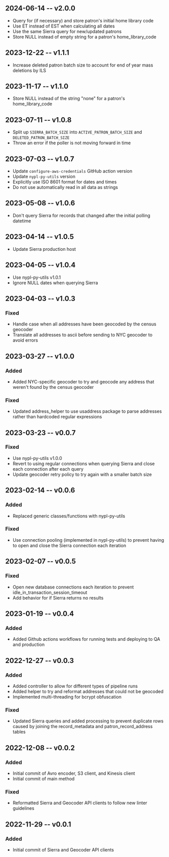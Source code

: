 ## 2024-06-14 -- v2.0.0
- Query for (if necessary) and store patron's initial home library code
- Use ET instead of EST when calculating all dates
- Use the same Sierra query for new/updated patrons
- Store NULL instead of empty string for a patron's home_library_code

## 2023-12-22 -- v1.1.1
- Increase deleted patron batch size to account for end of year mass deletions by ILS

## 2023-11-17 -- v1.1.0
- Store NULL instead of the string "none" for a patron's home_library_code

## 2023-07-11 -- v1.0.8
- Split up `SIERRA_BATCH_SIZE` into `ACTIVE_PATRON_BATCH_SIZE` and `DELETED_PATRON_BATCH_SIZE`
- Throw an error if the poller is not moving forward in time

## 2023-07-03 -- v1.0.7
- Update `configure-aws-credentials` GitHub action version
- Update `nypl-py-utils` version
- Explicitly use ISO 8601 format for dates and times
- Do not use automatically read in all data as strings

## 2023-05-08 -- v1.0.6
- Don't query Sierra for records that changed after the initial polling
datetime

## 2023-04-14 -- v1.0.5
- Update Sierra production host

## 2023-04-05 -- v1.0.4
- Use nypl-py-utils v1.0.1
- Ignore NULL dates when querying Sierra 

## 2023-04-03 -- v1.0.3
### Fixed
- Handle case when all addresses have been geocoded by the census geocoder
- Translate all addresses to ascii before sending to NYC geocoder to avoid
errors

## 2023-03-27 -- v1.0.0
### Added
- Added NYC-specific geocoder to try and geocode any address that weren't found
by the census geocoder
### Fixed
- Updated address_helper to use usaddress package to parse addresses rather
than hardcoded regular expressions

## 2023-03-23 -- v0.0.7
### Fixed
- Use nypl-py-utils v1.0.0
- Revert to using regular connections when querying Sierra and close each
connection after each query
- Update geocoder retry policy to try again with a smaller batch size

## 2023-02-14 -- v0.0.6
### Added
- Replaced generic classes/functions with nypl-py-utils
### Fixed
- Use connection pooling (implemented in nypl-py-utils) to prevent having to
open and close the Sierra connection each iteration

## 2023-02-07 -- v0.0.5
### Fixed
- Open new database connections each iteration to prevent
idle_in_transaction_session_timeout
- Add behavior for if Sierra returns no results

## 2023-01-19 -- v0.0.4
### Added
- Added Github actions workflows for running tests and deploying to QA and
production

## 2022-12-27 -- v0.0.3
### Added
- Added controller to allow for different types of pipeline runs
- Added helper to try and reformat addresses that could not be geocoded
- Implemented multi-threading for bcrypt obfuscation
### Fixed
- Updated Sierra queries and added processing to prevent duplicate rows caused
by joining the record_metadata and patron_record_address tables

## 2022-12-08 -- v0.0.2
### Added
- Initial commit of Avro encoder, S3 client, and Kinesis client
- Initial commit of main method
### Fixed
- Reformatted Sierra and Geocoder API clients to follow new linter guidelines

## 2022-11-29 -- v0.0.1
### Added
- Initial commit of Sierra and Geocoder API clients